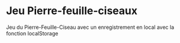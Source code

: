# Jeu Pierre-feuille-ciseaux
 Jeu du Pierre-Feuille-Ciseau avec un enregistrement en local avec la fonction localStorage
